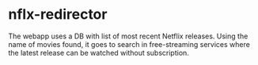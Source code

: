 # nflx-redirector

The webapp uses a DB with list of most recent Netflix releases.
Using the name of movies found, it goes to search in free-streaming services where the latest release can be watched without subscription.
